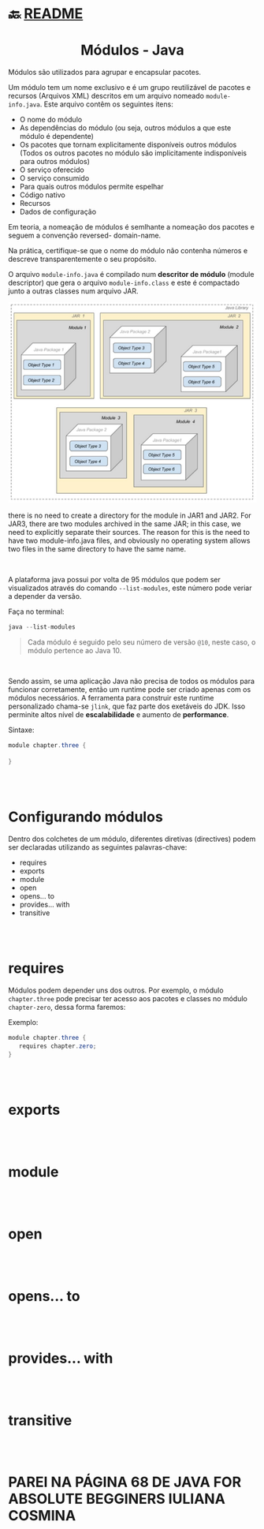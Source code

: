 # :back: [README](../../../README.md#programming-languages)

<h1 align="center">
   Módulos - Java
</h1>

Módulos são utilizados para agrupar e encapsular pacotes.

Um módulo tem um nome exclusivo e é um grupo reutilizável de pacotes e recursos (Arquivos XML) descritos em um arquivo nomeado `module-info.java`. Este arquivo contêm os seguintes itens:
-  O nome do módulo
-  As dependências do módulo (ou seja, outros módulos a que este módulo é dependente)
-  Os pacotes que tornam explicitamente disponíveis outros módulos (Todos os outros pacotes no módulo são implicitamente indisponíveis para outros módulos)
-  O serviço oferecido
-  O serviço consumido
-  Para quais outros módulos permite espelhar
-  Código nativo
-  Recursos
-  Dados de configuração

Em teoria, a nomeação de módulos é semlhante a nomeação dos pacotes e seguem a convenção reversed-­
domain-­name.

Na prática, certifique-se que o nome do módulo não contenha números e descreve transparentemente o seu propósito.

O arquivo `module-info.java` é compilado num **descritor de módulo** (module descriptor) que gera o arquivo `module-info.class` e este é compactado junto a outras classes num arquivo JAR.

![plot](files/JVMDLES.png)

there is no need to create a directory for the module in JAR1 and JAR2.
For JAR3, there are two modules archived in the same JAR; in this case, we need to explicitly
separate their sources. The reason for this is the need to have two module-info.java files, and
obviously no operating system allows two files in the same directory to have the same name.

<br>

A plataforma java possui por volta de 95 módulos que podem ser visualizados através do comando `--list-modules`, este número pode veriar a depender da versão.

Faça no terminal:

```s
java --list-modules
```

> Cada módulo é seguido pelo seu número de versão `@10`, neste caso, o módulo pertence ao Java 10.

<br>

Sendo assim, se uma aplicação Java não precisa de todos os módulos para funcionar corretamente, então um runtime pode ser criado apenas com os módulos necessários. A ferramenta para construir este runtime personalizado chama-se `jlink`, que faz parte dos exetáveis do JDK. Isso perminite altos nível de **escalabilidade** e aumento de **performance**.

Sintaxe:

```java
module chapter.three {

}
```

<br>
<br>

# Configurando módulos
Dentro dos colchetes de um módulo, diferentes diretivas (directives) podem ser declaradas utilizando as seguintes palavras-chave:
-  requires 
-  exports 
-  module 
-  open 
-  opens... to
-  provides... with
-  transitive

<br>
<br>

# requires
Módulos podem depender uns dos outros. Por exemplo, o módulo `chapter.three` pode precisar ter acesso aos pacotes e classes no módulo `chapter-zero`, dessa forma faremos:

Exemplo:

```java
module chapter.three {
   requires chapter.zero;
}
```

<br>
<br>

# exports

<br>
<br>

# module

<br>
<br>

# open

<br>
<br>

# opens... to

<br>
<br>

# provides... with

<br>
<br>

# transitive

<br>
<br>



# PAREI NA PÁGINA 68 DE JAVA FOR ABSOLUTE BEGGINERS IULIANA COSMINA 
